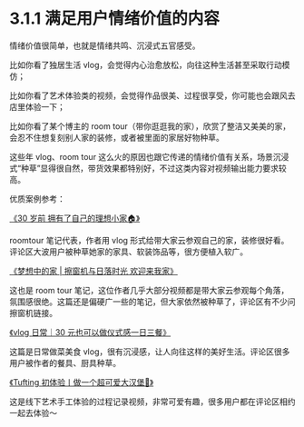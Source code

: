 # 3.1.1 满足用户情绪价值的内容

情绪价值很简单，也就是情绪共鸣、沉浸式五官感受。

比如你看了独居生活 vlog，会觉得内心治愈放松，向往这种生活甚至采取行动模仿；

比如你看了艺术体验类的视频，会觉得作品很美、过程很享受，你可能也会跟风去店里体验一下；

比如你看了某个博主的 room tour（带你逛逛我的家），欣赏了整洁又美美的家，会忍不住想复刻别人家的装修，或者被里面的家居好物种草。

这些年 vlog、room tour 这么火的原因也跟它传递的情绪价值有关系，场景沉浸式“种草”显得很自然，带货效果都特别好，不过这类内容对视频输出能力要求较高。

优质案例参考：

[《30 岁前 拥有了自己的理想小家🏠》](https://www.xiaohongshu.com/discovery/item/6096b4e00000000001027fd1?xhsshare=WeixinSession&appuid=60059a990000000001006ec4&apptime=1643219861)

roomtour 笔记代表，作者用 vlog 形式给带大家云参观自己的家，装修很好看。评论区大波用户被种草她家的家具、软装饰品等，很方便植入软广。

[《梦想中的家 | 擦窗机与日落时光 欢迎来我家》](https://www.xiaohongshu.com/discovery/item/61cc4ab3000000002103685a?xhsshare=WeixinSession&appuid=60059a990000000001006ec4&apptime=1643220659)

这也是 room tour 笔记，这位作者几乎大部分视频都是带大家云参观每个角落，氛围感很绝。这篇还是偏硬广一些的笔记，但大家依然被种草了，评论区有不少问擦窗机链接。

[《vlog 日常｜30 元也可以做仪式感一日三餐》](https://www.xiaohongshu.com/discovery/item/5f5f5a13000000000101e783?xhsshare=WeixinSession&appuid=60059a990000000001006ec4&apptime=1643219954)

这篇是日常做菜美食 vlog，很有沉浸感，让人向往这样的美好生活。评论区很多用户被作者的餐具、厨具种草。

[《Tufting 初体验丨做一个超可爱大汉堡🍔》](https://www.xiaohongshu.com/discovery/item/61acdc080000000021036201?xhsshare=WeixinSession&appuid=60059a990000000001006ec4&apptime=1643220160)

这是线下艺术手工体验的过程记录视频，非常可爱有趣，很多用户都在评论区相约一起去体验～